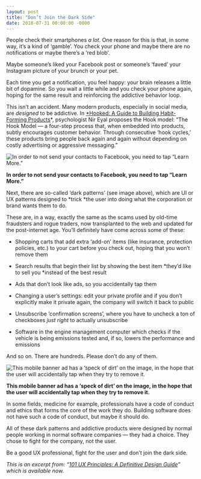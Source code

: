 ```yaml
---
layout: post
title: "Don’t Join the Dark Side"
date: 2018-07-31 00:00:00 -0000
---
```

People check their smartphones *a lot*. One reason for this is that, in some way, it’s a kind of ‘gamble’. You check your phone and maybe there are no notifications or maybe there’s a ‘red blob’.

Maybe someone’s liked your Facebook post or someone’s ‘faved’ your Instagram picture of your brunch or your pet.

Each time you get a notification, you feel happy: your brain releases a little bit of dopamine. So you wait a little while and you check your phone again, hoping for the same result and reinforcing the addictive behavior loop.

This isn’t an accident. Many modern products, especially in social media, are *designed* to be addictive. In [*Hooked: A Guide to Building Habit-Forming Products](https://www.nirandfar.com/hooked)*, psychologist Nir Eyal proposes the Hook model: “The Hook Model — a four-step process that, when embedded into products, subtly encourages customer behavior. Through consecutive ‘hook cycles,’ these products bring people back again and again without depending on costly advertising or aggressive messaging.”

![*In order to **not** send your contacts to Facebook, you need to tap “Learn More.”*](https://blog.willgrant.org/images/0*8w7zILrsPxPs1876.jpg)

**In order to **not** send your contacts to Facebook, you need to tap “Learn More.”**

Next, there are so-called ‘dark patterns’ (see image above), which are UI or UX patterns designed to *trick *the user into doing what the corporation or brand wants them to do.

These are, in a way, exactly the same as the scams used by old-time fraudsters and rogue traders, now transplanted to the web and updated for the post-internet age. You’ll definitely have come across some of these:

* Shopping carts that add extra ‘add-on’ items (like insurance, protection policies, etc.) to your cart before you check out, hoping that you won’t remove them

* Search results that begin their list by showing the best item *they’d like to sell you *instead of the best result

* Ads that don’t look like ads, so you accidentally tap them

* Changing a user’s settings: edit your private profile and if you don’t explicitly make it private again, the company will switch it back to public

* Unsubscribe ‘confirmation screens’, where you have to uncheck a ton of checkboxes *just right* to actually unsubscribe

* Software in the engine management computer which checks if the vehicle is being emissions tested and, if so, lowers the performance and emissions

And so on. There are hundreds. Please don’t do any of them.

![*This mobile banner ad has a ‘speck of dirt’ on the image, in the hope that the user will accidentally tap when they try to remove it.*](https://blog.willgrant.org/images/0*fYGeNYMMp5Yz8jXB.png)

**This mobile banner ad has a ‘speck of dirt’ on the image, in the hope that the user will accidentally tap when they try to remove it.**

In some fields, medicine for example, professionals have a code of conduct and ethics that forms the core of the work they do. Building software does not have such a code of conduct, but maybe it should do.

All of these dark patterns and addictive products were designed by normal people working in normal software companies — they had a choice. They chose to fight for the company, not the user.

Be a good UX professional, fight for the user and don’t join the dark side.

*This is an excerpt from: “[101 UX Principles: A Definitive Design Guide](https://amzn.to/2GvS8V8)” which is available now.*
